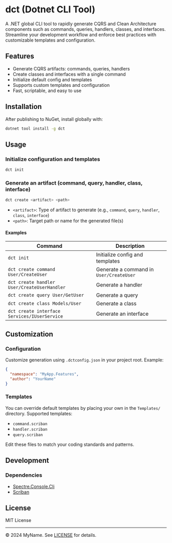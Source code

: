 # dct (Dotnet CLI Tool)

A .NET global CLI tool to rapidly generate CQRS and Clean Architecture components such as commands, queries, handlers, classes, and interfaces. Streamline your development workflow and enforce best practices with customizable templates and configuration.

## Features
- Generate CQRS artifacts: commands, queries, handlers
- Create classes and interfaces with a single command
- Initialize default config and templates
- Supports custom templates and configuration
- Fast, scriptable, and easy to use

## Installation
After publishing to NuGet, install globally with:

```sh
dotnet tool install -g dct
```

## Usage

### Initialize configuration and templates
```sh
dct init
```

### Generate an artifact (command, query, handler, class, interface)
```sh
dct create <artifact> <path>
```
- `<artifact>`: Type of artifact to generate (e.g., `command`, `query`, `handler`, `class`, `interface`)
- `<path>`: Target path or name for the generated file(s)

#### Examples
| Command | Description |
|---------|-------------|
| `dct init` | Initialize config and templates |
| `dct create command User/CreateUser` | Generate a command in `User/CreateUser` |
| `dct create handler User/CreateUserHandler` | Generate a handler |
| `dct create query User/GetUser` | Generate a query |
| `dct create class Models/User` | Generate a class |
| `dct create interface Services/IUserService` | Generate an interface |

## Customization

### Configuration
Customize generation using `.dctconfig.json` in your project root. Example:

```json
{
  "namespace": "MyApp.Features",
  "author": "YourName"
}
```

### Templates
You can override default templates by placing your own in the `Templates/` directory. Supported templates:
- `command.scriban`
- `handler.scriban`
- `query.scriban`

Edit these files to match your coding standards and patterns.

## Development

### Dependencies
- [Spectre.Console.Cli](https://www.nuget.org/packages/Spectre.Console.Cli)
- [Scriban](https://www.nuget.org/packages/Scriban)

## License

MIT License

---

© 2024 MyName. See [LICENSE](LICENSE) for details. 